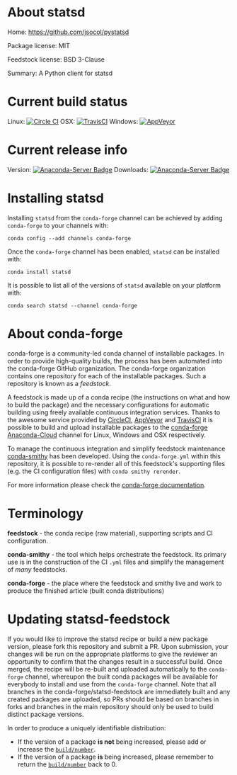 About statsd
============

Home: https://github.com/jsocol/pystatsd

Package license: MIT

Feedstock license: BSD 3-Clause

Summary: A Python client for statsd



Current build status
====================

Linux: [![Circle CI](https://circleci.com/gh/conda-forge/statsd-feedstock.svg?style=shield)](https://circleci.com/gh/conda-forge/statsd-feedstock)
OSX: [![TravisCI](https://travis-ci.org/conda-forge/statsd-feedstock.svg?branch=master)](https://travis-ci.org/conda-forge/statsd-feedstock)
Windows: [![AppVeyor](https://ci.appveyor.com/api/projects/status/github/conda-forge/statsd-feedstock?svg=True)](https://ci.appveyor.com/project/conda-forge/statsd-feedstock/branch/master)

Current release info
====================
Version: [![Anaconda-Server Badge](https://anaconda.org/conda-forge/statsd/badges/version.svg)](https://anaconda.org/conda-forge/statsd)
Downloads: [![Anaconda-Server Badge](https://anaconda.org/conda-forge/statsd/badges/downloads.svg)](https://anaconda.org/conda-forge/statsd)

Installing statsd
=================

Installing `statsd` from the `conda-forge` channel can be achieved by adding `conda-forge` to your channels with:

```
conda config --add channels conda-forge
```

Once the `conda-forge` channel has been enabled, `statsd` can be installed with:

```
conda install statsd
```

It is possible to list all of the versions of `statsd` available on your platform with:

```
conda search statsd --channel conda-forge
```


About conda-forge
=================

conda-forge is a community-led conda channel of installable packages.
In order to provide high-quality builds, the process has been automated into the
conda-forge GitHub organization. The conda-forge organization contains one repository
for each of the installable packages. Such a repository is known as a *feedstock*.

A feedstock is made up of a conda recipe (the instructions on what and how to build
the package) and the necessary configurations for automatic building using freely
available continuous integration services. Thanks to the awesome service provided by
[CircleCI](https://circleci.com/), [AppVeyor](http://www.appveyor.com/)
and [TravisCI](https://travis-ci.org/) it is possible to build and upload installable
packages to the [conda-forge](https://anaconda.org/conda-forge)
[Anaconda-Cloud](http://docs.anaconda.org/) channel for Linux, Windows and OSX respectively.

To manage the continuous integration and simplify feedstock maintenance
[conda-smithy](http://github.com/conda-forge/conda-smithy) has been developed.
Using the ``conda-forge.yml`` within this repository, it is possible to re-render all of
this feedstock's supporting files (e.g. the CI configuration files) with ``conda smithy rerender``.

For more information please check the [conda-forge documentation](https://conda-forge.org/docs/).

Terminology
===========

**feedstock** - the conda recipe (raw material), supporting scripts and CI configuration.

**conda-smithy** - the tool which helps orchestrate the feedstock.
                   Its primary use is in the construction of the CI ``.yml`` files
                   and simplify the management of *many* feedstocks.

**conda-forge** - the place where the feedstock and smithy live and work to
                  produce the finished article (built conda distributions)


Updating statsd-feedstock
=========================

If you would like to improve the statsd recipe or build a new
package version, please fork this repository and submit a PR. Upon submission,
your changes will be run on the appropriate platforms to give the reviewer an
opportunity to confirm that the changes result in a successful build. Once
merged, the recipe will be re-built and uploaded automatically to the
`conda-forge` channel, whereupon the built conda packages will be available for
everybody to install and use from the `conda-forge` channel.
Note that all branches in the conda-forge/statsd-feedstock are
immediately built and any created packages are uploaded, so PRs should be based
on branches in forks and branches in the main repository should only be used to
build distinct package versions.

In order to produce a uniquely identifiable distribution:
 * If the version of a package **is not** being increased, please add or increase
   the [``build/number``](http://conda.pydata.org/docs/building/meta-yaml.html#build-number-and-string).
 * If the version of a package **is** being increased, please remember to return
   the [``build/number``](http://conda.pydata.org/docs/building/meta-yaml.html#build-number-and-string)
   back to 0.